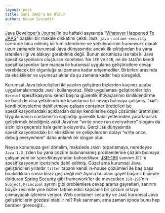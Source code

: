 ```yaml
---
layout: post
title: Sahi JAAS'a Ne Oldu?
author: Kenan Sevindik
---
```

[Java Developer’s Journal](http://java.sys-con.com/)’in bu haftaki sayısında 
“[Whatever Happened To JAAS](http://java.sys-con.com/node/1002315)” başlıklı bir makale dikkatimi çekti. `JAAS`, 
`java runtime security` üzerinde bina edilmiş bir kimliklendirme ve yetkilendirme framework olarak uzun zamandır kurumsal 
Java dünyasında; ancak ilk çıktığından bu yana istenilen ilgi ve alakayı görebilmiş değil. Bunun sorumlusu ise tabi ki 
Java spesifikasyonlarını oluşturan komiteler. Ne `JEE` ve `EJB`, ne de `JAAS`’ın kendi spesifikasyonları tam manası ile 
kurumsal uygulama geliştiricilere cevap verebilecek bir olgunluğa şu zamana kadar erişemediler. Birbirleri arasında da 
eksiklikler ve uyumsuzluklar da şu zamana kadar hep süregeldi.

Kurumsal Java teknolojileri ile yazılım geliştiren bizlerden kaçımız acaba uygulamalarımızda `JAAS`’ı kullanıyoruz. Web 
uygulaması geliştirenler için `Servlet` spesifikasyonu kendi başına güvenlik ihtiyaçlarının kimliklendirme ve basit de 
olsa yetkilendirme kısımlarına bir cevap bulmaya çalışmış. `JAAS`’ı kendi bünyelerine dahil etmeye çalışan container 
üreticileri ise spesifikasyonlardaki açıklardan dolayı kendilerine özgü çözümler üretmişler. Uygulamanızı container’ın 
sağladığı güvenlik kabiliyetlerinden yararlanarak geliştirmek istediğiniz vakit Java’nın “write once run everywhere” 
sloganı da sizin için geçersiz hale gelmiş oluyordu. Gerçi `JEE` dünyasında spesifikasyonlardaki bir eksiklikler ve 
çelişkilerden dolayı “write once, debug everywhere” daha anlamlı bir slogan olur.

Neyse konumuza geri dönelim, makalede `JAAS`’ı toparlamaya, neredeyse `Java 1.3.1`’den bu yana çözüm bulunamamış 
problemlerine çözüm bulmaya çalışan yeni bir spesifikasyondan bahsediliyor. 
[JSR-196](http://jcp.org/aboutJava/communityprocess/edr/jsr196/index.html) sanırım `JEE 6` spesifikasyonun 
içerisinde dahil edilmiş. Güzel ama kurumsal Java geliştiricileri yıllardır `filter` tabanlı kendi in-house çözümleri ile 
baş başa bırakıldıktan sonra biraz geç değil mi? Ayrıca bu alanı gayet başarılı biçimde dolduran 
[Spring Security](http://static.springsource.org/spring-security/site/) gibi 
framework’ler de mevcutken `JSR-196`’nın `Subject`, `Principal` ayrımı gibi problemlere cevap arama gayretleri, sanırım 
büyük resimde yine bizleri tatmin edici kapsamlı bir çözüm ortaya çıkmayacak izlenimi veriyor. Web container security ve 
`JAAS` kurumsal Java geliştiricilerin gözdesi olabilir mi? Pek sanmam, ama zaman içinde bunu hep beraber göreceğiz...
